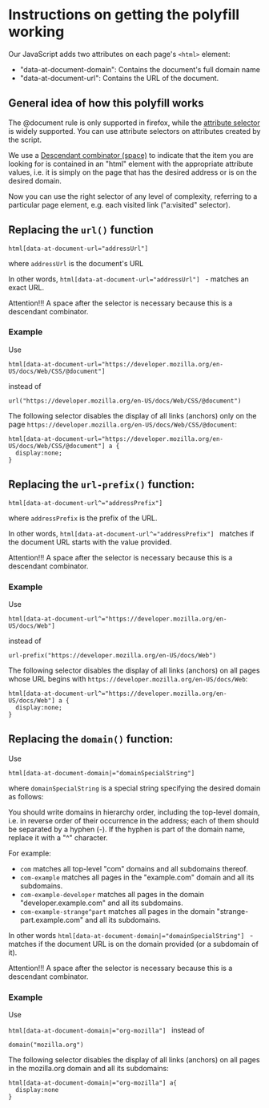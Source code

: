 # Instructions on getting the polyfill working

Our JavaScript adds two attributes on each page's `<html>` element:

* "data-at-document-domain": Contains the document's full domain name
* "data-at-document-url": Contains the URL of the document.

## General idea of how this polyfill works

The @document rule is only supported in firefox, while the [attribute selector](https://developer.mozilla.org/en-US/docs/Web/CSS/Attribute_selectors) is widely supported.
You can use attribute selectors on attributes created by the script.

We use a [Descendant combinator (space)](https://developer.mozilla.org/en-US/docs/Web/CSS/Descendant_combinator) to indicate that the item you are looking for is contained in an "html" element with the appropriate attribute values, i.e. it is simply on the page that has the desired address or is on the desired domain.

Now you can use the right selector of any level of complexity, referring to a particular page element, e.g. each visited link ("a:visited" selector).


## Replacing the `url()` function

`html[data-at-document-url="addressUrl"] `

where `addressUrl` is the document's URL

In other words, `html[data-at-document-url="addressUrl"] ` - matches an exact URL.

Attention!!!
A space after the selector is necessary because this is a descendant combinator.

### Example

Use

`html[data-at-document-url="https://developer.mozilla.org/en-US/docs/Web/CSS/@document"] `

instead of

```url("https://developer.mozilla.org/en-US/docs/Web/CSS/@document")```

The following selector disables the display of all links (anchors) only on the page `https://developer.mozilla.org/en-US/docs/Web/CSS/@document`:

```
html[data-at-document-url="https://developer.mozilla.org/en-US/docs/Web/CSS/@document"] a {
  display:none;
}
```

## Replacing the `url-prefix()` function:

```html[data-at-document-url^="addressPrefix"] ```

where `addressPrefix` is the prefix of the URL.

In other words, `html[data-at-document-url^="addressPrefix"] ` matches if the document URL starts with the value provided.

Attention!!!
A space after the selector is necessary because this is a descendant combinator.

### Example

Use

```html[data-at-document-url^="https://developer.mozilla.org/en-US/docs/Web"] ```

instead of

```
url-prefix("https://developer.mozilla.org/en-US/docs/Web")
```

The following selector disables the display of all links (anchors) on all pages whose URL begins with `https://developer.mozilla.org/en-US/docs/Web`:

```
html[data-at-document-url^="https://developer.mozilla.org/en-US/docs/Web"] a {
  display:none;
}
```

## Replacing the `domain()` function:

Use

```html[data-at-document-domain|="domainSpecialString"] ```

where `domainSpecialString` is a special string specifying the desired domain as follows:

You should write domains in hierarchy order, including the top-level domain, i.e. in reverse order of their occurrence in the address; each of them should be separated by a hyphen (-). If the hyphen is part of the domain name, replace it with a "^" character.

For example:

* `com` matches all top-level "com" domains and all subdomains thereof.
* `com-example` matches all pages in the "example.com" domain and all its subdomains.
* `com-example-developer` matches all pages in the domain "developer.example.com" and all its subdomains.
* `com-example-strange^part` matches all pages in the domain "strange-part.example.com" and all its subdomains.

In other words `html[data-at-document-domain|="domainSpecialString"] ` - matches if the document URL is on the domain provided (or a subdomain of it).

Attention!!!
A space after the selector is necessary because this is a descendant combinator.

### Example

Use

```html[data-at-document-domain|="org-mozilla"] ```
instead of

```
domain("mozilla.org")
```

The following selector disables the display of all links (anchors) on all pages in the mozilla.org domain and all its subdomains:

```
html[data-at-document-domain|="org-mozilla"] a{
  display:none
}
```
